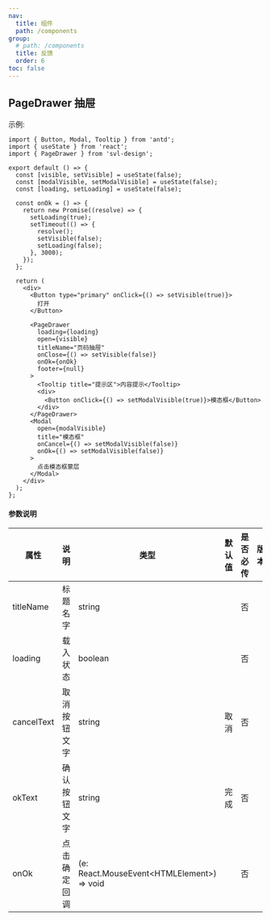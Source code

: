 ```yaml
---
nav:
  title: 组件
  path: /components
group:
  # path: /components
  title: 反馈
  order: 6
toc: false
---
```


## PageDrawer 抽屉

示例:

```tsx
import { Button, Modal, Tooltip } from 'antd';
import { useState } from 'react';
import { PageDrawer } from 'svl-design';

export default () => {
  const [visible, setVisible] = useState(false);
  const [modalVisible, setModalVisible] = useState(false);
  const [loading, setLoading] = useState(false);

  const onOk = () => {
    return new Promise((resolve) => {
      setLoading(true);
      setTimeout(() => {
        resolve();
        setVisible(false);
        setLoading(false);
      }, 3000);
    });
  };

  return (
    <div>
      <Button type="primary" onClick={() => setVisible(true)}>
        打开
      </Button>

      <PageDrawer
        loading={loading}
        open={visible}
        titleName="页码抽屉"
        onClose={() => setVisible(false)}
        onOk={onOk}
        footer={null}
      >
        <Tooltip title="提示区">内容提示</Tooltip>
        <div>
          <Button onClick={() => setModalVisible(true)}>模态框</Button>
        </div>
      </PageDrawer>
      <Modal
        open={modalVisible}
        title="模态框"
        onCancel={() => setModalVisible(false)}
        onOk={() => setModalVisible(false)}
      >
        点击模态框蒙层
      </Modal>
    </div>
  );
};
```

#### 参数说明

| 属性       | 说明         | 类型                                         | 默认值 | 是否必传 | 版本 |
| ---------- | ------------ | -------------------------------------------- | ------ | -------- | ---- |
| titleName  | 标题名字     | string                                       |        | 否       |      |
| loading    | 载入状态     | boolean                                      |        | 否       |      |
| cancelText | 取消按钮文字 | string                                       | 取消   | 否       |      |
| okText     | 确认按钮文字 | string                                       | 完成   | 否       |      |
| onOk       | 点击确定回调 | (e: React.MouseEvent\<HTMLElement\>) => void |        | 否       |      |
